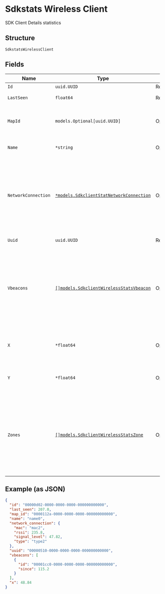 
# Sdkstats Wireless Client

SDK Client Details statistics

## Structure

`SdkstatsWirelessClient`

## Fields

| Name | Type | Tags | Description |
|  --- | --- | --- | --- |
| `Id` | `uuid.UUID` | Required | - |
| `LastSeen` | `float64` | Required | last seen timestamp |
| `MapId` | `models.Optional[uuid.UUID]` | Optional | map_id of the sdk client (if known), or null |
| `Name` | `*string` | Optional | name of the sdk client (if provided) |
| `NetworkConnection` | [`*models.SdkclientStatNetworkConnection`](../../doc/models/sdkclient-stat-network-connection.md) | Optional | various network connection info for the SDK client (if known, else omitted), with RSSI in dBm, and signal level as |
| `Uuid` | `uuid.UUID` | Required | uuid of the sdk client |
| `Vbeacons` | [`[]models.SdkclientWirelessStatsVbeacon`](../../doc/models/sdkclient-wireless-stats-vbeacon.md) | Optional | list of beacon_id’s of the sdk client is in and since when (if known)<br>**Constraints**: *Minimum Items*: `1`, *Unique Items Required* |
| `X` | `*float64` | Optional | x (in pixels) of user location on the map (if known) |
| `Y` | `*float64` | Optional | y (in pixels) of user location on the map (if known) |
| `Zones` | [`[]models.SdkclientWirelessStatsZone`](../../doc/models/sdkclient-wireless-stats-zone.md) | Optional | list of zone_id’s of the sdk client is in and since when (if known)<br>**Constraints**: *Minimum Items*: `1`, *Unique Items Required* |

## Example (as JSON)

```json
{
  "id": "00000d02-0000-0000-0000-000000000000",
  "last_seen": 207.0,
  "map_id": "0000112a-0000-0000-0000-000000000000",
  "name": "name0",
  "network_connection": {
    "mac": "mac2",
    "rssi": 235.8,
    "signal_level": 47.82,
    "type": "type2"
  },
  "uuid": "00000510-0000-0000-0000-000000000000",
  "vbeacons": [
    {
      "id": "00001cc0-0000-0000-0000-000000000000",
      "since": 115.2
    }
  ],
  "x": 48.84
}
```

